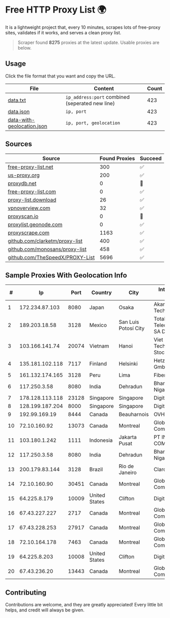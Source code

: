 
# Free HTTP Proxy List 🌍

It is a lightweight project that, every 10 minutes, scrapes lots of free-proxy sites, validates if it works, and serves a clean proxy list.


> Scraper found **8275** proxies at the latest update. Usable proxies are below.

## Usage

Click the file format that you want and copy the URL.


|File|Content|Count|
|----|-------|-----|
|[data.txt](https://raw.githubusercontent.com/themiralay/Proxy-List-World/master/data.txt)|`ip_address:port` combined (seperated new line)|423|
|[data.json](https://raw.githubusercontent.com/themiralay/Proxy-List-World/master/data.json)|`ip, port`|423|
|[data-with-geolocation.json](https://raw.githubusercontent.com/themiralay/Proxy-List-World/master/data-with-geolocation.json)|`ip, port, geolocation`|423|

## Sources

|Source|Found Proxies|Succeed|
|------|-------------|-------|
|[free-proxy-list.net](https://free-proxy-list.net)|300|✅|
|[us-proxy.org](https://www.us-proxy.org)|200|✅|
|[proxydb.net](http://proxydb.net)|0|🚫|
|[free-proxy-list.com](https://free-proxy-list.com/?page=&port=&type%5B%5D=http&type%5B%5D=https&up_time=0&search=Search)|0|✅|
|[proxy-list.download](https://www.proxy-list.download/HTTP)|26|✅|
|[vpnoverview.com](https://vpnoverview.com/privacy/anonymous-browsing/free-proxy-servers)|32|✅|
|[proxyscan.io](https://www.proxyscan.io)|0|🚫|
|[proxylist.geonode.com](https://proxylist.geonode.com/api/proxy-list?limit=300&page=1&sort_by=lastChecked&sort_type=desc&protocols=http,https)|0|✅|
|[proxyscrape.com](https://api.proxyscrape.com/v2/?request=displayproxies&protocol=http&timeout=10000&country=all&ssl=all&anonymity=all)|1163|✅|
|[github.com/clarketm/proxy-list](https://raw.githubusercontent.com/clarketm/proxy-list/master/proxy-list-raw.txt)|400|✅|
|[github.com/monosans/proxy-list](https://raw.githubusercontent.com/monosans/proxy-list/main/proxies/http.txt)|458|✅|
|[github.com/TheSpeedX/PROXY-List](https://raw.githubusercontent.com/TheSpeedX/PROXY-List/master/http.txt)|5696|✅|


## Sample Proxies With Geolocation Info

|#|Ip|Port|Country|City|Internet Service Provider|
|-|--|----|-------|----|-------------------------|
|1|172.234.87.103|8080|Japan|Osaka|Akamai Technologies, Inc.|
|2|189.203.18.58|3128|Mexico|San Luis Potosí City|Total Play Telecomunicaciones SA De CV|
|3|103.166.141.74|20074|Vietnam|Hanoi|Viet NAM Cloud Technology Joint Stock Company|
|4|135.181.102.118|7117|Finland|Helsinki|Hetzner Online GmbH|
|5|161.132.174.165|3128|Peru|Lima|Fibertel Peru S.A.|
|6|117.250.3.58|8080|India|Dehradun|Bharat Sanchar Nigam Ltd|
|7|178.128.113.118|23128|Singapore|Singapore|DigitalOcean, LLC|
|8|128.199.187.204|8000|Singapore|Singapore|DigitalOcean, LLC|
|9|192.99.169.19|8444|Canada|Beauharnois|OVH SAS|
|10|72.10.160.92|13073|Canada|Montreal|GloboTech Communications|
|11|103.180.1.242|1111|Indonesia|Jakarta Pusat|PT INDONESIA COMNETS PLUS|
|12|117.250.3.58|8080|India|Dehradun|Bharat Sanchar Nigam Ltd|
|13|200.179.83.144|3128|Brazil|Rio de Janeiro|Claro S.A.|
|14|72.10.160.90|30451|Canada|Montreal|GloboTech Communications|
|15|64.225.8.179|10009|United States|Clifton|DigitalOcean, LLC|
|16|67.43.227.227|2717|Canada|Montreal|GloboTech Communications|
|17|67.43.228.253|27917|Canada|Montreal|GloboTech Communications|
|18|72.10.164.178|7463|Canada|Montreal|GloboTech Communications|
|19|64.225.8.203|10008|United States|Clifton|DigitalOcean, LLC|
|20|67.43.236.20|13443|Canada|Montreal|GloboTech Communications|



## Contributing

Contributions are welcome, and they are greatly appreciated! Every
little bit helps, and credit will always be given.

